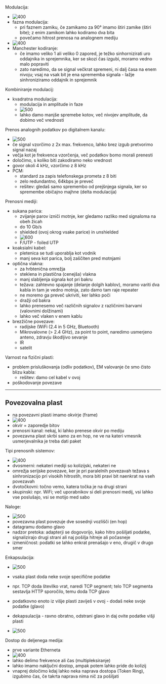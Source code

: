 Modulacija:
- ![400](Pasted%20image%2020240308100043.png)
- fazna modulacija:
	- pri faznem zamiku, če zamikamo za 90° imamo štiri zamike (štiri bite); z enim zamikom lahko kodiramo dva bita
	- povečamo hitrost prenosa na analognem mediju
- ![400](Pasted%20image%2020240308100655.png)
- Manchester kodiranje:
	- če imamo veliko 1 ali veliko 0 zapored, je težko sinhornizirati uro oddajnika in sprejemnika, ker se skozi čas izgubi, moramo vedno malo popraviti
	- zato naredimo, da se signal večkrat spremeni, ni dalj časa na enem nivoju; vsaj na vsak bit je ena sprememba signala - lažje sinhroniziramo oddajnik in sprejemnik

Kombiniranje modulacij:
- kvadratna modulacija:
	- modulacija in amplitude in faze
	- ![500](Pasted%20image%2020240308101055.png)
	- lahko damo manjše spremebe kotov, več nivojev amplitude, da dobimo več vrednosti

Prenos analognih podatkov po digitalnem kanalu:
- ![500](Pasted%20image%2020240308101532.png)
- če signal vzorčimo z 2x max. frekvenco, lahko brez izgub pretvorimo signal nazaj
- večja kot je frekvenca vzorčenja, več podatkov bomo morali prenesti
- določimo, s koliko biti zakodiramo neko vrednost
- govor okoli 4 kHz, vzorčimo z 8 kHz
- PCM:
	- standard za zapis telefonskega prometa z 8 biti
	- zelo redundantno, 64kbps je preveč
	- rešitev: gledaš samo spremembo od prejšnjega signala, ker so spremembe običajno majhne (delta modulacija)

Prenosni mediji:
- sukana parica:
	- zvijanje parov izniči motnje, ker gledamo razliko med signaloma na obeh žicah
	- do 10 Gb/s
	- shielded (ovoj okrog vsake parice) in unshielded
	- ![600](Pasted%20image%2020240308103024.png)
	- F/UTP - foiled UTP
- koaksialni kabel:
	- pletenica se tudi uporablja kot vodnik
	- manj seva kot parica, bolj zaščiten pred motnjami
- optična vlakna:
	- za hrbtenična omrežja
	- steklena in plastična (cenejša) vlakna
	- manj slabljenja signala kot pri bakru
	- težava: zahtevno spajanje (delanje dolgih kablov), moramo variti dva kabla in tam je vedno motnja, zato damo tam raje repeater
	- ne moremo ga preveč ukriviti, ker lahko poči
	- dražji od bakra
	- lahko prenesemo več različnih signalov z različnimi barvami (valovnimi dolžinami)
	- lahko več vlaken v enem kablu
- brezžične povezave:
	- radijske (WiFi (2.4 in 5 GHz, Bluetooth)
	- Mikrovalovne (> 2.4 GHz), za point to point, naredimo usmerjeno anteno, zdravju škodljivo sevanje
	- IR
	- satelit

Varnost na fizični plasti:
- problem prisluškovanja (odliv podatkov), EM valovanje če smo čisto blizu kabla:
	- rešitev: damo cel kabel v ovoj
- poškodovanje povezave

---

## Povezovalna plast

- na povezavni plasti imamo okvirje (frame)
- ![400](Pasted%20image%2020240308112127.png)
- okvir = zaporedje bitov
- prenosni kanal: nekaj, ki lahko prenese okvir po mediju
- povezavna plast skrbi samo za en hop, ne ve na kateri vmesnik usmerjevalnika je treba dati paket

Tipi prenosnih sistemov:
- ![400](Pasted%20image%2020240308112709.png)
- dvosmerni: nekateri mediji so kolizijski, nekateri ne
- omrežja serijske povezave, ker je pri paralelnih povezavah težava s sinhronizacijo pri visokih hitrostih, mora biti pravi bit naenkrat na vseh povezavah
- dvotočkovni: točno vemo, katera točka je na drugi strani
- skupinski: npr. WiFi; več uporabnikov si deli prenosni medij, vsi lahko vse poslušajo, vsi se motijo med sabo

Naloge:
- ![500](Pasted%20image%2020240308113112.png)
- povezavna plast povezuje dve sosednji vozlišči (en hop)
- datagramu dodamo glavo
- nadzor pretoka: adapterji se dogovorijo, kako hitro pošiljati podatke, signalizirajo drugi strani ali naj pošilja hitreje ali počasneje
- izmeničnost: podatki se lahko enkrat prenašajo v eno, drugič v drugo smer

Enkapsulacija:
- ![500](Pasted%20image%2020240308113410.png)
- vsaka plast doda neke svoje specifične podatke
- npr. TCP doda številko vrat, naredi TCP segment; telo TCP segmenta sestavlja HTTP sporočilo, temu doda TCP glavo
- podatkovno enoto iz višje plasti zaviješ v ovoj - dodaš neke svoje podatke (glavo)
- dekapsulacija - ravno obratno, odstrani glavo in daj ovite podatke višji plasti


- ![500](Pasted%20image%2020240308114028.png)

Dostop do deljenega medija:
- prve variante Etherneta
- ![400](Pasted%20image%2020240308114402.png)
- lahko delimo frekvence ali čas (multipleksiranje)
- lahko imamo naključni dostop, ampak potem lahko pride do kolizij
- vnaprej določimo kdaj lahko neka naprava dostopa (Token Ring), izgubimo čas, če takrta naprava nima nič za pošiljati